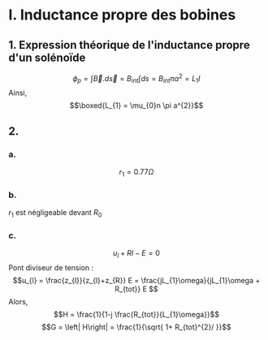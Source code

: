 # I. Inductance propre des bobines
## 1. Expression théorique de l'inductance propre d'un solénoïde
$$\phi_{p} = \int \vec{B}.d\vec{s} = B_{int}\int ds   = B_{int}\pi a^{2} = L_{1}I$$
Ainsi, 
$$\boxed{L_{1} = \mu_{0}n \pi a^{2}}$$
## 2.
### a.
$$r_{1} = 0.77 \Omega$$
### b.
$r_{1}$ est négligeable devant $R_{0}$

### c.
$$u_{l} + RI - E = 0$$
Pont diviseur de tension : 
$$u_{l} = \frac{z_{l}}{z_{l}+z_{R}} E = \frac{jL_{1}\omega}{jL_{1}\omega + R_{tot}} E $$
Alors, 
$$H = \frac{1}{1-j \frac{R_{tot}}{L_{1}\omega}}$$
$$G = \left| H\right| = \frac{1}{\sqrt{ 1+ R_{tot}^{2}/ }}$$